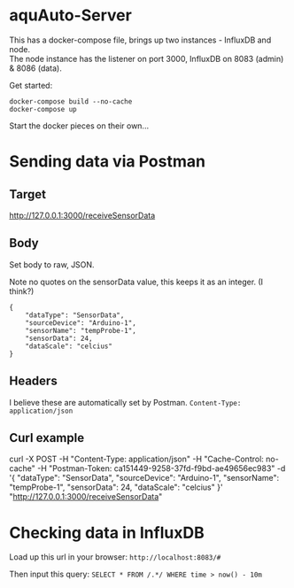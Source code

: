 # aquAuto-Server
This has a docker-compose file, brings up two instances - InfluxDB and node.  
The node instance has the listener on port 3000, InfluxDB on 8083 (admin) & 8086 (data).

Get started:
```
docker-compose build --no-cache
docker-compose up
```

Start the docker pieces on their own...

# Sending data via Postman #
## Target ##
http://127.0.0.1:3000/receiveSensorData

## Body ##
Set body to raw, JSON.

Note no quotes on the sensorData value, this keeps it as an integer.  (I think?)
```
{
    "dataType": "SensorData",
    "sourceDevice": "Arduino-1",
    "sensorName": "tempProbe-1",
    "sensorData": 24,
    "dataScale": "celcius"
}
```
## Headers ##
I believe these are automatically set by Postman.
`Content-Type: application/json`

## Curl example ##
curl -X POST -H "Content-Type: application/json" -H "Cache-Control: no-cache" -H "Postman-Token: ca151449-9258-37fd-f9bd-ae49656ec983" -d '{
    "dataType": "SensorData",
    "sourceDevice": "Arduino-1",
    "sensorName": "tempProbe-1",
    "sensorData": 24,
    "dataScale": "celcius"
}' "http://127.0.0.1:3000/receiveSensorData"

# Checking data in InfluxDB #
Load up this url in your browser: `http://localhost:8083/#`

Then input this query:
`SELECT * FROM /.*/ WHERE time > now() - 10m`